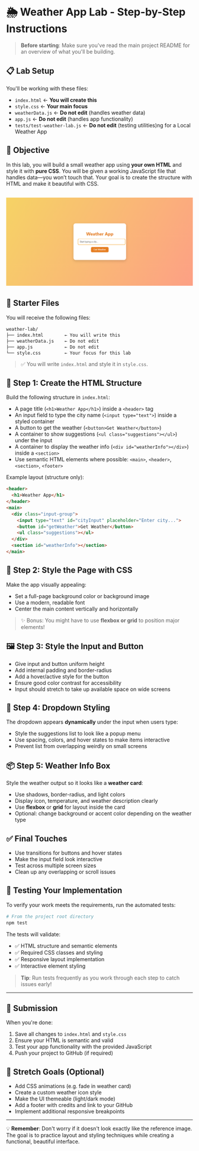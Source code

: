 # 🌦️ Weather App Lab - Step-by-Step Instructions

> **Before starting**: Make sure you've read the main project README for an overview of what you'll be building.

## 📋 Lab Setup

You'll be working with these files:
- `index.html` ← **You will create this**
- `style.css` ← **Your main focus**
- `weatherData.js` ← **Do not edit** (handles weather data)
- `app.js` ← **Do not edit** (handles app functionality)
- `tests/test-weather-lab.js` ← **Do not edit** (testing utilities)ng for a Local Weather App

## 🎯 Objective
In this lab, you will build a small weather app using **your own HTML** and style it with **pure CSS**. You will be given a working JavaScript file that handles data—you won’t touch that. Your goal is to create the structure with HTML and make it beautiful with CSS.

![Weather app home](../assets/Weatherapp_01.PNG)
---

## 📁 Starter Files
You will receive the following files:

```
weather-lab/
├── index.html        ← You will write this
├── weatherData.js    ← Do not edit
├── app.js            ← Do not edit
└── style.css         ← Your focus for this lab
```

> ✅ You will write `index.html` and style it in `style.css`.

## 🧱 Step 1: Create the HTML Structure

Build the following structure in `index.html`:

- A page title (`<h1>Weather App</h1>`) inside a `<header>` tag
- An input field to type the city name (`<input type="text">`) inside a styled container
- A button to get the weather (`<button>Get Weather</button>`)
- A container to show suggestions (`<ul class="suggestions"></ul>`) under the input
- A container to display the weather info (`<div id="weatherInfo"></div>`) inside a `<section>`
- Use semantic HTML elements where possible: `<main>`, `<header>`, `<section>`, `<footer>`

Example layout (structure only):
```html
<header>
  <h1>Weather App</h1>
</header>
<main>
  <div class="input-group">
    <input type="text" id="cityInput" placeholder="Enter city...">
    <button id="getWeather">Get Weather</button>
    <ul class="suggestions"></ul>
  </div>
  <section id="weatherInfo"></section>
</main>
```

## 🎨 Step 2: Style the Page with CSS

Make the app visually appealing:

- Set a full-page background color or background image
- Use a modern, readable font
- Center the main content vertically and horizontally

> ✨ Bonus: You might have to use **flexbox or grid** to position major elements!

## 🖼️ Step 3: Style the Input and Button

- Give input and button uniform height
- Add internal padding and border-radius
- Add a hover/active style for the button
- Ensure good color contrast for accessibility
- Input should stretch to take up available space on wide screens

## 📜 Step 4: Dropdown Styling

The dropdown appears **dynamically** under the input when users type:

- Style the suggestions list to look like a popup menu
- Use spacing, colors, and hover states to make items interactive
- Prevent list from overlapping weirdly on small screens

## 📦 Step 5: Weather Info Box

Style the weather output so it looks like a **weather card**:

- Use shadows, border-radius, and light colors
- Display icon, temperature, and weather description clearly
- Use **flexbox** or **grid** for layout inside the card
- Optional: change background or accent color depending on the weather type

## ✅ Final Touches

- Use transitions for buttons and hover states
- Make the input field look interactive
- Test across multiple screen sizes
- Clean up any overlapping or scroll issues

## 🧪 Testing Your Implementation

To verify your work meets the requirements, run the automated tests:

```bash
# From the project root directory
npm test
```

The tests will validate:
- ✅ HTML structure and semantic elements
- ✅ Required CSS classes and styling
- ✅ Responsive layout implementation
- ✅ Interactive element styling

> **Tip**: Run tests frequently as you work through each step to catch issues early!

---

## 🚀 Submission

When you're done:
1. Save all changes to `index.html` and `style.css`
2. Ensure your HTML is semantic and valid
3. Test your app functionality with the provided JavaScript
4. Push your project to GitHub (if required)

## 🌟 Stretch Goals (Optional)

- Add CSS animations (e.g. fade in weather card)
- Create a custom weather icon style
- Make the UI themeable (light/dark mode)
- Add a footer with credits and link to your GitHub
- Implement additional responsive breakpoints

---

💡 **Remember**: Don't worry if it doesn't look exactly like the reference image. The goal is to practice layout and styling techniques while creating a functional, beautiful interface.

